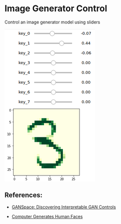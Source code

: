 # Image Generator Control

Control an image generator model using sliders

![preview](https://github.com/pitzer42/img_gen_control/blob/master/preview.png?raw=true)

## References:

* [GANSpace: Discovering Interpretable GAN Controls](https://arxiv.org/abs/2004.02546)

* [Computer Generates Human Faces](https://youtu.be/4VAkrUNLKSo)
